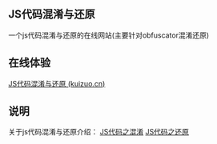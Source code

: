 ## JS代码混淆与还原

一个js代码混淆与还原的在线网站(主要针对obfuscator混淆还原)

## 在线体验

[JS代码混淆与还原 (kuizuo.cn)](https://deobfuscator.kuizuo.cn/)

## 说明

关于js代码混淆与还原介绍： [JS代码之混淆](https://kuizuo.cn/js/JS代码之混淆)  [JS代码之还原](https://kuizuo.cn/js/JS代码之还原) 
